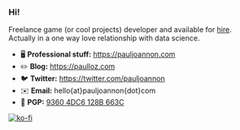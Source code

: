 ### Hi!

Freelance game (or cool projects) developer and available for [hire](https://pauljoannon.com/en_GB/contact).  
Actually in a one way love relationship with data science.

- 🖥️ **Professional stuff:** https://pauljoannon.com
- ✏️ **Blog:** https://paulloz.com
- 🐦 **Twitter:** https://twitter.com/pauljoannon
- ✉️ **Email:** hello{at}󠁀󠁀pauljoannon{dot}com 
- 🔑 **PGP:** [9360 4DC6 128B 663C](https://keys.openpgp.org/vks/v1/by-fingerprint/C4F04ED371BACE1AB056CA7193604DC6128B663C)

[![ko-fi](https://ko-fi.com/img/githubbutton_sm.svg)](https://ko-fi.com/E1E53SKZF)
